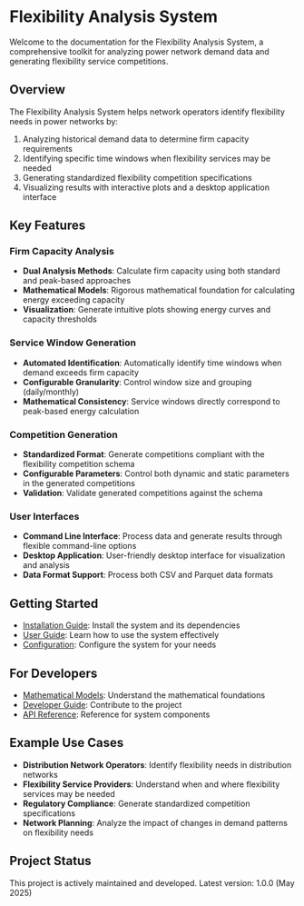 # Flexibility Analysis System

Welcome to the documentation for the Flexibility Analysis System, a comprehensive toolkit for analyzing power network demand data and generating flexibility service competitions.

## Overview

The Flexibility Analysis System helps network operators identify flexibility needs in power networks by:

1. Analyzing historical demand data to determine firm capacity requirements
2. Identifying specific time windows when flexibility services may be needed
3. Generating standardized flexibility competition specifications
4. Visualizing results with interactive plots and a desktop application interface

## Key Features

### Firm Capacity Analysis

* **Dual Analysis Methods**: Calculate firm capacity using both standard and peak-based approaches
* **Mathematical Models**: Rigorous mathematical foundation for calculating energy exceeding capacity
* **Visualization**: Generate intuitive plots showing energy curves and capacity thresholds

### Service Window Generation

* **Automated Identification**: Automatically identify time windows when demand exceeds firm capacity
* **Configurable Granularity**: Control window size and grouping (daily/monthly)
* **Mathematical Consistency**: Service windows directly correspond to peak-based energy calculation

### Competition Generation

* **Standardized Format**: Generate competitions compliant with the flexibility competition schema
* **Configurable Parameters**: Control both dynamic and static parameters in the generated competitions
* **Validation**: Validate generated competitions against the schema

### User Interfaces

* **Command Line Interface**: Process data and generate results through flexible command-line options
* **Desktop Application**: User-friendly desktop interface for visualization and analysis
* **Data Format Support**: Process both CSV and Parquet data formats

## Getting Started

* [Installation Guide](installation/index.md): Install the system and its dependencies
* [User Guide](usage/index.md): Learn how to use the system effectively
* [Configuration](usage/configuration.md): Configure the system for your needs

## For Developers

* [Mathematical Models](technical/mathematical-models.md): Understand the mathematical foundations
* [Developer Guide](development/index.md): Contribute to the project
* [API Reference](reference/api-reference.md): Reference for system components

## Example Use Cases

* **Distribution Network Operators**: Identify flexibility needs in distribution networks
* **Flexibility Service Providers**: Understand when and where flexibility services may be needed
* **Regulatory Compliance**: Generate standardized competition specifications
* **Network Planning**: Analyze the impact of changes in demand patterns on flexibility needs

## Project Status

This project is actively maintained and developed. Latest version: 1.0.0 (May 2025)